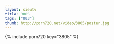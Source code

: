 ```yaml
--- 
layout: sieutv
title: 3805
tags: ["003"]
thumb: http://porn720.net/video/3805/poster.jpg
---
```

{% include porn720 key="3805" %} 
